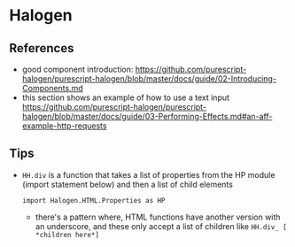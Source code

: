 # Halogen
## References
- good component introduction: https://github.com/purescript-halogen/purescript-halogen/blob/master/docs/guide/02-Introducing-Components.md
- this section shows an example of how to use a text input https://github.com/purescript-halogen/purescript-halogen/blob/master/docs/guide/03-Performing-Effects.md#an-aff-example-http-requests

## Tips
- `HH.div` is a function that takes a list of properties from the HP module (import statement below) and then a list of child elements
    ```
    import Halogen.HTML.Properties as HP
    ```
    - there's a pattern where, HTML functions have another version with an underscore, and these only accept a list of children like `HH.div_ [ *children here*]`
